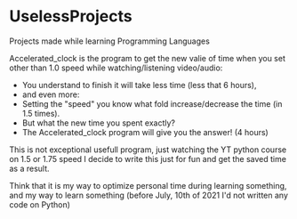 # UselessProjects

Projects made while learning Programming Languages


Accelerated_clock is the program to get the new valie of time when you set other than 1.0 speed while watching/listening video/audio:
  - You understand to finish it will take less time (less that 6 hours),
  - and even more:
  - Setting the "speed" you know what fold increase/decrease the time (in 1.5 times).
  - But what the new time you spent exactly?
  - The Accelerated_clock program will give you the answer! (4 hours)
			 
			 
This is not exceptional usefull program, just watching the YT python course on 1.5 or 1.75 speed I decide to write this just for fun and get the saved time as a result.
 
Think that it is my way to optimize personal time during learning something, and my way to learn something (before July, 10th of 2021 I'd not written any code on Python)
  
 

